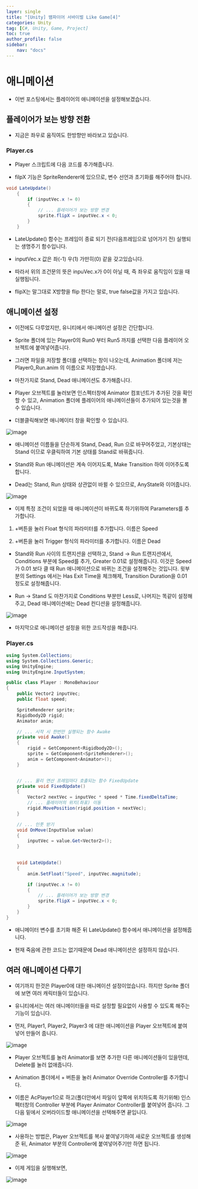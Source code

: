 ```yaml
---
layer: single
title: "[Unity] 뱀파이어 서바이벌 Like Game[4]"
categories: Unity
tag: [C#, Unity, Game, Project]
toc: true
author_profile: false
sidebar: 
    nav: "docs"
---
```



# 애니메이션

- 이번 포스팅에서는 플레이어의 애니메이션을 설정해보겠습니다.

## 플레이어가 보는 방향 전환

- 지금은 좌우로 움직여도 한방향만 바라보고 있습니다.

### Player.cs

- Player 스크립트에 다음 코드를 추가해줍니다.

- filpX 기능은 SpriteRenderer에 있으므로, 변수 선언과 초기화를 해주어야 합니다.

```c#
void LateUpdate()
    {
        if (inputVec.x != 0)
        {
            // ... 플레이어가 보는 방향 변경
            sprite.flipX = inputVec.x < 0;
        }
    }
```

- LateUpdate() 함수는 프레임이 종료 되기 전(다음프레임으로 넘어가기 전) 실행되는 생명주기 함수입니다.

- inputVec.x 값은 좌(-1) 우(1) 가만히(0) 같을 갖고있습니다. 

- 따라서 위의 조건문의 뜻은 inpuVec.x가 0이 아닐 때, 즉 좌우로 움직임이 있을 때 실행됩니다.

- flipX는 말그대로 X방향을 flip 한다는 말로, true false값을 가지고 있습니다.


## 애니메이션 설정

- 이전에도 다루었지만, 유니티에서 애니메이션 설정은 간단합니다.

- Sprite 폴더에 있는 Player0의 Run0 부터 Run5 까지를 선택한 다음 플레이어 오브젝트에 붙여넣어줍니다.

- 그러면 파일을 저장할 폴더를 선택하는 창이 나오는데, Animation 폴더에 저는 Player0_Run.anim 의 이름으로 저장했습니다.

- 마찬가지로 Stand, Dead 애니메이션도 추가해줍니다.

- Player 오브젝트를 눌러보면 인스펙터창에 Animator 컴포넌트가 추가된 것을 확인할 수 있고, Animation 폴더에 플레이어의 애니메이션들이 추가되어 있는것을 볼 수 있습니다.

- 더블클릭해보면 애니메이터 창을 확인할 수 있습니다. 

![image](/images/2023/2023-08-21/capture_1.png)



- 애니메이션 이름들을 단순하게 Stand, Dead, Run 으로 바꾸어주었고, 기본상태는 Stand 이므로 우클릭하여 기본 상태를 Stand로 바꿔줍니다.

- Stand와 Run 애니메이션은 계속 이어지도록, Make Transition 하여 이어주도록 합니다.

- Dead는 Stand, Run 상태와 상관없이 바뀔 수 있으므로, AnyState와 이어줍니다.


![image](/images/2023/2023-08-21/capture_2.png)


- 이제 특정 조건이 되었을 때 애니메이션이 바뀌도록 하기위하여 Parameters를 추가합니다.

1. +버튼을 눌러 Float 형식의 파라미터를 추가합니다. 이름은 Speed

2. +버튼을 눌러 Trigger 형식의 파라미터를 추가합니다. 이름은 Dead

- Stand와 Run 사이의 트랜지션을 선택하고, Stand -> Run 트랜지션에서, Conditions 부분에 Speed를 추가, Greater 0.01로 설정해줍니다.
이것은 Speed가 0.01 보다 클 때 Run 애니메이션으로 바뀌는 조건을 설정해주는 것입니다. 윗부분의 Settings 에서는 Has Exit Time을 체크해제, Transition Duration을 0.01 정도로 설정해줍니다.

- Run -> Stand 도 마찬가지로 Conditions 부분만 Less로, 나머지는 똑같이 설정해주고, Dead 애니메이션에는 Dead 컨디션을 설정해줍니다.

![image](/images/2023/2023-08-21/capture_3.png)

- 마지막으로 애니메이션 설정을 위한 코드작성을 해줍니다.


### Player.cs

```c#
using System.Collections;
using System.Collections.Generic;
using UnityEngine;
using UnityEngine.InputSystem;

public class Player : MonoBehaviour
{
    public Vector2 inputVec;
    public float speed;

    SpriteRenderer sprite;
    Rigidbody2D rigid;
    Animator anim;

    // ... 시작 시 한번만 실행되는 함수 Awake
    private void Awake()
    {
        rigid = GetComponent<Rigidbody2D>();
        sprite = GetComponent<SpriteRenderer>();
        anim = GetComponent<Animator>();
    }


    // ... 물리 연산 프레임마다 호출되는 함수 FixedUpdate
    private void FixedUpdate()
    {
        Vector2 nextVec = inputVec * speed * Time.fixedDeltaTime;    
        // ... 플레이어의 위치(좌표) 이동
        rigid.MovePosition(rigid.position + nextVec);
    }

    // ... 인풋 받기
    void OnMove(InputValue value)
    {
        inputVec = value.Get<Vector2>();        
    }

    
    void LateUpdate()
    {
        anim.SetFloat("Speed", inputVec.magnitude);

        if (inputVec.x != 0)
        {
            // ... 플레이어가 보는 방향 변경
            sprite.flipX = inputVec.x < 0;
        }
    }
}

```

- 애니메이터 변수를 초기화 해준 뒤 LateUpdate() 함수에서 애니메이션을 설정해줍니다.

- 현재 죽음에 관한 코드는 없기때문에 Dead 애니메이션은 설정하지 않습니다.


## 여러 애니메이션 다루기

- 여기까지 한것은 Player0에 대한 애니메이션 설정이었습니다. 하지만 Sprite 폴더에 보면 여러 캐릭터들이 있습니다. 

- 유니티에서는 여러 애니메이터들을 따로 설정할 필요없이 사용할 수 있도록 해주는 기능이 있습니다.

- 먼저, Player1, Player2, Player3 에 대한 애니메이션을 Player 오브젝트에 붙여 넣어 만들어 줍니다.

![image](/images/2023/2023-08-21/capture_4.png)

- Player 오브젝트를 눌러 Animator를 보면 추가한 다른 애니메이션들이 있을텐데, Delete를 눌러 없애줍니다.

- Animation 폴더에서 + 버튼을 눌러 Animator Override Controller를 추가합니다.

- 이름은 AcPlayer1으로 하고(폴더안에서 파일이 앞쪽에 위치하도록 하기위해) 인스펙터창의 Controller 부분에 Player Animator Controller를 붙여넣어 줍니다. 그다음 밑에서 오버라이드할 애니메이션을 선택해주면 끝입니다.


![image](/images/2023/2023-08-21/capture_5.png)


- 사용하는 방법은, Player 오브젝트를 복사 붙여넣기하여 새로운 오브젝트를 생성해준 뒤, Animator 부분의 Controller에 붙여넣어주기만 하면 됩니다.

![image](/images/2023/2023-08-21/capture_6.png)


- 이제 게임을 실행해보면,

![image](/images/2023/2023-08-21/capture_7.gif)
